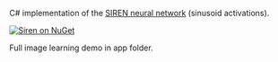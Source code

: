 C# implementation of the [SIREN neural network](https://vsitzmann.github.io/siren/)
(sinusoid activations).

[![Siren on NuGet](https://img.shields.io/nuget/v/LostTech.TensorFlow.Siren)](https://www.nuget.org/packages/LostTech.TensorFlow.Siren/)

Full image learning demo in app folder.
